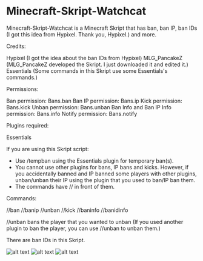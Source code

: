# Minecraft-Skript-Watchcat


Minecraft-Skript-Watchcat is a Minecraft Skript that has ban, ban IP, ban IDs (I got this idea from Hypixel. Thank you, Hypixel.) and more.

Credits:

Hypixel (I got the idea about the ban IDs from Hypixel)
MLG_PancakeZ (MLG_PancakeZ developed the Skript. I just downloaded it and edited it.)
Essentials (Some commands in this Skript use some Essentials's commands.)

Permissions:

Ban permission: Bans.ban
Ban IP permission: Bans.ip
Kick permission: Bans.kick
Unban permission: Bans.unban
Ban Info and Ban IP Info permission: Bans.info
Notify permission: Bans.notify

Plugins required:

Essentials

If you are using this Skript script:

- Use /tempban using the Essentials plugin for temporary ban(s).
- You cannot use other plugins for bans, IP bans and kicks. However, if you accidentally banned and IP banned some players with other plugins, unban/unban their IP using the plugin that you used to ban/IP ban them.
- The commands have // in front of them.

Commands:

//ban
//banip
//unban
//kick
//baninfo
//banidinfo

//unban bans the player that you wanted to unban (If you used another plugin to ban the player, you can use //unban to unban them.)

There are ban IDs in this Skript.

![alt text](http://url/to/img.png)
![alt text](http://url/to/img.png)
![alt text](http://url/to/img.png)

